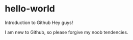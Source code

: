 # hello-world
Introduction to Github
Hey guys!

I am new to Github, so please forgive my noob tendencies. 

